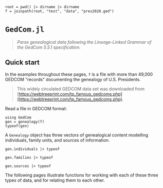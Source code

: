 ```@setup home
root = pwd() |> dirname |> dirname
f = joinpath(root, "test", "data", "pres2020.ged")
```

# `GedCom.jl`

> *Parse genealogical data following the Lineage-Linked Grammar of the GedCom 5.5.1 specification.*


## Quick start

In the examples throughout these pages, `f` is a file with more than 49,000 GEDCOM "records" documenting the genealogy of U.S. Presidents.

> This widely circulated GEDCOM data set was downloaded from [https://webtreeprint.com/tp_famous_gedcoms.php](https://webtreeprint.com/tp_famous_gedcoms.php).


Read a file in GEDCOM format: 


```@example home
using GedCom
gen = genealogy(f)
typeof(gen)
```


A `Genealogy` object has three vectors of genealogical content modelling individuals, family units, and sources of information.

```@example home
gen.individuals |> typeof
```


```@example home
gen.families |> typeof
```
```@example home
gen.sources |> typeof
```

The following pages illustrate functions for working with each of these three types of data, and for relating them to each other.

